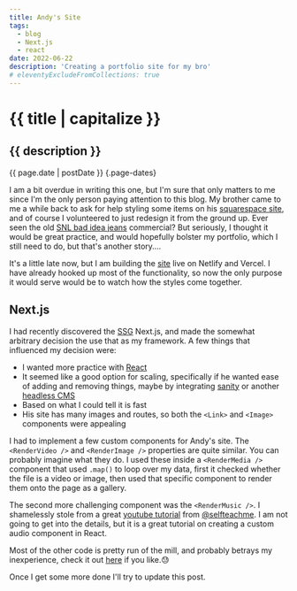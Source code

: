 ```yaml
---
title: Andy's Site
tags:
  - blog
  - Next.js
  - react
date: 2022-06-22
description: 'Creating a portfolio site for my bro'
# eleventyExcludeFromCollections: true
---
```


# {{ title | capitalize }}

## {{ description }}

{{ page.date | postDate }} {.page-dates}

I am a bit overdue in writing this one, but I'm sure that only matters to me since I'm the only person paying attention to this blog. My brother came to me a while back to ask for help styling some items on his [squarespace site](https://www.andysahlstrom.com/), and of course I volunteered to just redesign it from the ground up. Ever seen the old [SNL bad idea jeans](https://www.youtube.com/watch?v=mGfBEnBw01A) commercial? But seriously, I thought it would be great practice, and would hopefully bolster my portfolio, which I still need to do, but that's another story….

It's a little late now, but I am building the [site](https://andy-sahlstrom.vercel.app/) live on Netlify and Vercel. I have already hooked up most of the functionality, so now the only purpose it would serve would be to watch how the styles come together.

## Next.js

I had recently discovered the [SSG](https://jamstack.org/generators/) Next.js, and made the somewhat arbitrary decision the use that as my framework. A few things that influenced my decision were:

- I wanted more practice with [React](https://reactjs.org)
- It seemed like a good option for scaling, specifically if he wanted ease of adding and removing things, maybe by integrating [sanity](https://www.sanity.io/) or another [headless CMS](https://jamstack.org/headless-cms/)
- Based on what I could tell it is fast
- His site has many images and routes, so both the `<Link>` and `<Image>` components were appealing

I had to implement a few custom components for Andy's site. The `<RenderVideo />` and `<RenderImage />` properties are quite similar. You can probably imagine what they do. I used these inside a `<RenderMedia />` component that used `.map()` to loop over my data, first it checked whether the file is a video or image, then used that specific component to render them onto the page as a gallery.

The second more challenging component was the `<RenderMusic />`. I shamelessly stole from a great [youtube tutorial](https://www.youtube.com/watch?v=sqpg1qzJCGQ&list=PLrz61zkUHJJGLD5qlJSYfbm0Gh1Ri1Rt0&index=1) from [@selfteachme](https://twitter.com/selfteachme). I am not going to get into the details, but it is a great tutorial on creating a custom audio component in React.

Most of the other code is pretty run of the mill, and probably betrays my inexperience, check it out [here](https://github.com/jsahlsa/andy-sahlstrom) if you like.😓

Once I get some more done I'll try to update this post.
